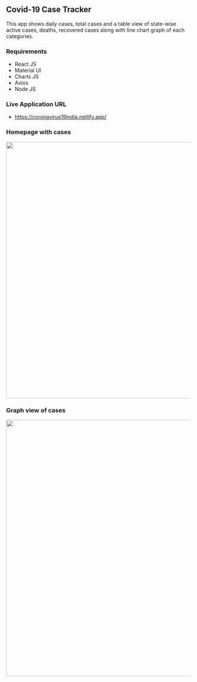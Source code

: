 ## Covid-19 Case Tracker

This app shows daily cases, total cases and a table view of state-wise active cases, deaths, recovered cases along with line chart graph of each categories.

### Requirements 

- React JS
- Material UI
- Charts JS
- Axios
- Node JS

### Live Application URL

- https://coronavirus19india.netlify.app/

### Homepage with cases

<img src="https://i.imgur.com/ujG1qSg.png" width="700" />

### Graph view of cases

<img src="https://i.imgur.com/jNdmdS7.png" width="700" />
